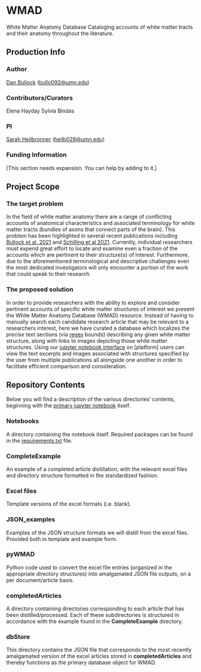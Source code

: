 # WMAD
White Matter Anatomy Database
Cataloging accounts of white matter tracts and their anatomy throughout the literature.

## Production Info

### Author
[Dan Bullock](https://github.com/DanNBullock/) (bullo092@umn.edu)

### Contributors/Curators

Elena Hayday
Sylvia Bindas

### PI
[Sarah Heilbronner](https://med.umn.edu/bio/department-of-neuroscience/sarah-heilbronner) (heilb028@umn.edu)

### Funding Information
[This section needs expansion. You can help by adding to it.]

## Project Scope

### The target problem
In the field of white matter anatomy there are a range of conflicting accounts of anatomical characteristics and associated terminology for white matter tracts (bundles of axons that connect parts of the brain).  This problem has been highlighted in several recent publications including [Bullock et al. 2021](https://psyarxiv.com/fvk5r/) and [Schilling et al 2021](https://doi.org/10.1016/j.neuroimage.2021.118502).  Currently, individual researchers must expend great effort to locate and examine even a fraction of the accounts which are pertinent to their structure(s) of interest.  Furthermore, due to the aforementioned terminological and descriptive challenges even the most dedicated investigators will only encounter a portion of the work that could speak to their research.

### The proposed solution
In order to provide researchers with the ability to explore and consider pertinent accounts of specific white matter structures of interest we present the White Matter Anatomy Database (WMAD) resource.  Instead of having to manually search each candidate research article that may be relevant to a researchers interest, here we have curated a database which localizes the _precise_ text sections (via [regex](https://en.wikipedia.org/wiki/Regular_expression) bounds) describing any given white matter structure, along with links to images depicting those white matter structures.  Using our [jupyter notebook interface](https://github.com/DanNBullock/WMAD/blob/main/Notebooks/Interact_With_WMAD.ipynb) on [platform] users can view the text excerpts and images associated with structures specified by the user from multiple publications all alongside one another in order to facilitate efficient comparison and consideration.

## Repository Contents
Below you will find a description of the various directories’ contents, beginning with the [primary jupyter notebook](https://github.com/DanNBullock/WMAD/blob/main/Notebooks/Interact_With_WMAD.ipynb) itself.

### Notebooks 
A directory containing the notebook itself.  Required packages can be found in the [requirements.txt](https://github.com/DanNBullock/WMAD/blob/main/requirements.txt) file.

### CompleteExample
An example of a completed article distillation, with the relevant excel files and directory structure formatted in the standardized fashion.

### Excel files
Template versions of the excel formats (i.e. blank).

### JSON_examples
Examples of the JSON structure formats we will distill from the excel files.  Provided both in template and example form.

### pyWMAD
Python code used to convert the excel file entries (organized in the appropriate directory structures) into amalgamated JSON file outputs, on a per document/article basis.

### completedArticles
A directory containing directories corresponding to each article that has been distilled/processed.  Each of these subdirectories is structured in accordance with the example found in the **CompleteExample** directory.

### dbStore
This directory contains the JSON file that corresponds to the most recently amalgamated version of the excel articles stored in **completedArticles** and thereby functions as the primary database object for WMAD.

